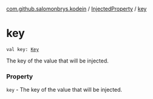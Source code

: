 [com.github.salomonbrys.kodein](../index.md) / [InjectedProperty](index.md) / [key](.)

# key

`val key: `[`Key`](../-kodein/-key/index.md)

The key of the value that will be injected.

### Property

`key` - The key of the value that will be injected.